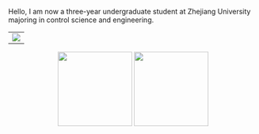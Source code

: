 Hello, I am now a three-year undergraduate student at Zhejiang University majoring in control science and engineering.

<!-- Contribution Activity Graph -->
<table>
  <tr>
    <td>
      <picture>
        <source media="(prefers-color-scheme: dark)" srcset="https://github-readme-activity-graph.vercel.app/graph?username=shioisu&theme=xcode&bg_color=FF000000&hide_border=true" />
        <source media="(prefers-color-scheme: light)" srcset="https://github-readme-activity-graph.vercel.app/graph?username=shioisu&theme=xcode&bg_color=FF000000&color=000000&hide_border=true" />
        <img src="https://github-readme-activity-graph.vercel.app/graph?username=shioisu&theme=xcode&bg_color=FF000000&hide_border=true" />
      </picture>
  </tr>
</table>

<div align="center"> 

<!-- GitHub Stats Card -->
<img height="150px" src="https://github-readme-stats-git-masterrstaa-rickstaa.vercel.app/api?username=shioisu&hide_title=true&hide_border=true&show_icons=true&include_all_commits=true&line_height=21text_color=000&icon_color=000&bg_color=0,ea6161,ffc64d,fffc4d,52fa5a&" />
<!-- Most Used Language -->
<img height="150px" src="https://github-readme-stats-git-masterrstaa-rickstaa.vercel.app/api/top-langs/?username=shioisu&hide_title=true&hide_border=true&layout=compact&langs_count=6&text_color=000&icon_color=fff&bg_color=0,52fa5a,4dfcff,c64dff&" /><br>

</div>

<!--
**shioisu/shioisu** is a ✨ _special_ ✨ repository because its `README.md` (this file) appears on your GitHub profile.

Here are some ideas to get you started:

- 🔭 I’m currently working on ...
- 🌱 I’m currently learning ...
- 👯 I’m looking to collaborate on ...
- 🤔 I’m looking for help with ...
- 💬 Ask me about ...
- 📫 How to reach me: ...
- 😄 Pronouns: ...
- ⚡ Fun fact: ...
-->

